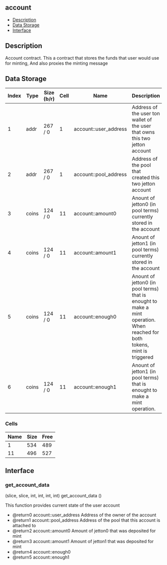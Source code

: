## account

* [Description](#description)
* [Data Storage](#data-storage)
* [Interface](#interface)

## Description 

   Account contract. This a contract that stores the funds that user would use for minting, And also proxies the minting message


## Data Storage 
<table data-full-width="true">
<thead>
<tr><th>Index</th><th>Type</th><th>Size (b/r)</th><th>Cell</th><th>Name</th><th>Description</th></tr>
</thead>
<tbody>
<tr><td>1</td><td>addr</td><td> 267 /  0</td><td>1</td><td>account::user_address</td><td>Address of the user ton wallet of the user that owns this two jetton account  </tr>
<tr><td>2</td><td>addr</td><td> 267 /  0</td><td>1</td><td>account::pool_address</td><td>Address of the pool that created this two jetton account  </tr>
<tr><td>3</td><td>coins</td><td> 124 /  0</td><td>11</td><td>account::amount0</td><td>Anount of jetton0 (in pool terms) currently stored in the account  </tr>
<tr><td>4</td><td>coins</td><td> 124 /  0</td><td>11</td><td>account::amount1</td><td>Anount of jetton1 (in pool terms) currently stored in the account  </tr>
<tr><td>5</td><td>coins</td><td> 124 /  0</td><td>11</td><td>account::enough0</td><td>Anount of jetton0 (in pool terms) that is enought to make a mint operation. When reached for both tokens, mint is triggered  </tr>
<tr><td>6</td><td>coins</td><td> 124 /  0</td><td>11</td><td>account::enough1</td><td>Anount of jetton1 (in pool terms) that is enought to make a mint operation.  </tr>
</tbody>
</table>


### Cells 
| Name |   Size  |   Free  |
| ---  |  ---    |  ---    |
| 1  | 534 | 489 | 
| 11  | 496 | 527 | 

## Interface 
### get_account_data
 
(slice, slice, int, int, int, int) get_account_data ()
 
 

  This function provides current state of the user account

  * @return0 account::user_address   Address of the owner of the account
  * @return1 account::pool_address   Address of the pool that this account is attached to
  * @return2 account::amount0        Amount of jetton0 that was deposited for mint
  * @return3 account::amount1        Amount of jetton1 that was deposited for mint
  * @return4 account::enough0         
  * @return5 account::enough1
 